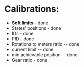 # Calibrations:
- **Soft limits** - done
- States' positions - done
- IDs - done
- PID - done
- Rotations to meters ratio -- done
- current limit -- done
- min achievable position -- done
- Gear ratio - done
